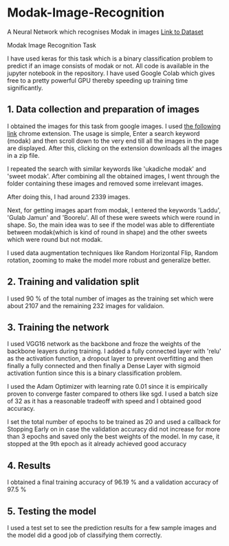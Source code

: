 # Modak-Image-Recognition
A Neural Network which recognises Modak in images
[Link to Dataset](https://drive.google.com/open?id=1pIZQh_a8TLnjj_2Lm6Lu4PNa9Hcpq84R)

Modak Image Recognition Task

I have used keras for this task which is a binary classification problem to predict if an image consists of modak or not. All code is available in the jupyter notebook in the repository. I have used Google Colab which gives free to a pretty powerful GPU thereby speeding up training time significantly.

## 1. Data collection and preparation of images

I obtained the images for this task from google images. I used [the following link](https://chrome.google.com/webstore/detail/download-all-images/ifipmflagepipjokmbdecpmjbibjnakm?hl=en) chrome extension.
The usage is simple, Enter a search keyword (modak) and then scroll down to the very end till all the images in the page are displayed.
After this, clicking on the extension downloads all the images in a zip file. 

I repeated the search with similar keywords like 'ukadiche modak' and 'sweet modak'. After combining all the obtained images, I went through the folder containing these images and removed some irrelevant images.

After doing this, I had around 2339 images. 

Next, for getting images apart from  modak, I entered the keywords 'Laddu', 'Gulab Jamun' and 'Boorelu'. All of these were sweets which were round in shape. So, the main idea was to see if the model was able to differentiate between modak(which is kind of round in shape) and the other sweets which were round but not modak.

I used data augmentation techniques like Random Horizontal Flip, Random rotation, zooming to make the model more robust and generalize better.

## 2. Training and validation split

I used 90 % of the total number of images as the training set which were about 2107 and the remaining 232 images for validaion.

## 3. Training the network

I used VGG16 network as the backbone and froze the weights of the backbone leayers during training. I added a fully connected layer with 'relu' as the activation function, a dropout layer to prevent overfitting and then finally a fully connected and then finally a Dense Layer with sigmoid activation funtion since this is a binary classification problem.

I used the Adam Optimizer with learning rate 0.01 since it is empirically proven to converge faster compared to others like sgd. I used a batch size of 32 as it has a reasonable tradeoff with speed and I obtained good accuracy.

I set the total number of epochs to be trained as 20 and used a callback for Stopping Early on in case the validation accuracy did not increase for more than 3 epochs and saved only the best weights of the model. In my case, it stopped at the 9th epoch as it already achieved good accuracy

## 4. Results

I obtained a final training accuracy of 96.19 % and a validation accuracy of 97.5 %

## 5. Testing the model

I used a test set to see the prediction results for a few sample images and the model did a good job of classifying them correctly.
